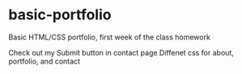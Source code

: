 # basic-portfolio
Basic HTML/CSS portfolio, first week of the class homework

Check out my Submit button in contact page
Diffenet css for about, portfolio, and contact
